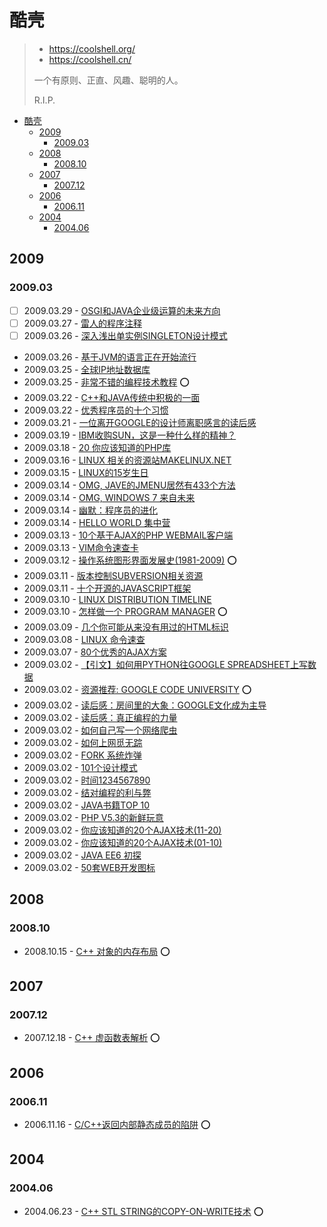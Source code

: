 # 酷壳

> - <https://coolshell.org/>
> - <https://coolshell.cn/>
>
> 一个有原则、正直、风趣、聪明的人。
>
> R.I.P.

- [酷壳](#酷壳)
  - [2009](#2009)
    - [2009.03](#200903)
  - [2008](#2008)
    - [2008.10](#200810)
  - [2007](#2007)
    - [2007.12](#200712)
  - [2006](#2006)
    - [2006.11](#200611)
  - [2004](#2004)
    - [2004.06](#200406)

## 2009

### 2009.03

- [ ] 2009.03.29 - [OSGI和JAVA企业级运算的未来方向](https://coolshell.org/articles/294.html)
- [ ] 2009.03.27 - [雷人的程序注释](https://coolshell.org/articles/290.html)
- [ ] 2009.03.26 - [深入浅出单实例SINGLETON设计模式](https://coolshell.org/articles/265.html)
- 2009.03.26 - [基于JVM的语言正在开始流行](https://coolshell.org/articles/247.html)
- 2009.03.25 - [全球IP地址数据库](https://coolshell.org/articles/244.html)
- 2009.03.25 - [非常不错的编程技术教程](https://coolshell.org/articles/240.html) ⭕️
- 2009.03.22 - [C++和JAVA传统中积极的一面](https://coolshell.org/articles/209.html)
- 2009.03.22 - [优秀程序员的十个习惯](https://coolshell.org/articles/222.html/)
- 2009.03.21 - [一位离开GOOGLE的设计师离职感言的读后感](https://coolshell.org/articles/208.html)
- 2009.03.19 - [IBM收购SUN，这是一种什么样的精神？](https://coolshell.org/articles/203.html)
- 2009.03.18 - [20 你应该知道的PHP库](https://coolshell.org/articles/200.html/)
- 2009.03.16 - [LINUX 相关的资源站MAKELINUX.NET](https://coolshell.org/articles/194.html)
- 2009.03.15 - [LINUX的15岁生日](https://coolshell.org/articles/189.html)
- 2009.03.14 - [OMG, JAVE的JMENU居然有433个方法](https://coolshell.org/articles/182.html)
- 2009.03.14 - [OMG, WINDOWS 7 来自未来](https://coolshell.org/articles/179.html)
- 2009.03.14 - [幽默：程序员的进化](https://coolshell.org/articles/172.html)
- 2009.03.14 - [HELLO WORLD 集中营](https://coolshell.org/articles/169.html)
- 2009.03.13 - [10个基于AJAX的PHP WEBMAIL客户端](https://coolshell.org/articles/154.html)
- 2009.03.13 - [VIM命令速查卡](https://coolshell.org/articles/150.html)
- 2009.03.12 - [操作系统图形界面发展史(1981-2009)](https://coolshell.org/articles/105.html) ⭕️
- 2009.03.11 - [版本控制SUBVERSION相关资源](https://coolshell.org/articles/93.html)
- 2009.03.11 - [十个开源的JAVASCRIPT框架](https://coolshell.org/articles/91.html)
- 2009.03.10 - [LINUX DISTRIBUTION TIMELINE](https://coolshell.org/articles/85.html)
- 2009.03.10 - [怎样做一个 PROGRAM MANAGER](https://coolshell.org/articles/76.html) ⭕️
- 2009.03.09 - [几个你可能从来没有用过的HTML标识](https://coolshell.org/articles/67.html)
- 2009.03.08 - [LINUX 命令速查](https://coolshell.org/articles/64.html)
- 2009.03.07 - [80个优秀的AJAX方案](https://coolshell.org/articles/57.html)
- 2009.03.02 - [【引文】如何用PYTHON往GOOGLE SPREADSHEET上写数据](https://coolshell.org/articles/37.html)
- 2009.03.02 - [资源推荐: GOOGLE CODE UNIVERSITY](https://coolshell.org/articles/35.html) ⭕️
- 2009.03.02 - [读后感：房间里的大象：GOOGLE文化成为主导](https://coolshell.org/articles/33.html)
- 2009.03.02 - [读后感：真正编程的力量](https://coolshell.org/articles/29.html)
- 2009.03.02 - [如何自己写一个网络爬虫](https://coolshell.org/articles/27.html)
- 2009.03.02 - [如何上网觅无踪](https://coolshell.org/articles/25.html)
- 2009.03.02 - [FORK 系统炸弹](https://coolshell.org/articles/23.html)
- 2009.03.02 - [101个设计模式](https://coolshell.org/articles/21.html)
- 2009.03.02 - [时间1234567890](https://coolshell.org/articles/19.html)
- 2009.03.02 - [结对编程的利与弊](https://coolshell.org/articles/16.html)
- 2009.03.02 - [JAVA书籍TOP 10](https://coolshell.org/articles/14.html)
- 2009.03.02 - [PHP V5.3的新鲜玩意](https://coolshell.org/articles/11.html)
- 2009.03.02 - [你应该知道的20个AJAX技术(11-20)](https://coolshell.org/articles/9.html)
- 2009.03.02 - [你应该知道的20个AJAX技术(01-10)](https://coolshell.org/articles/7.html)
- 2009.03.02 - [JAVA EE6 初探](https://coolshell.org/articles/5.html)
- 2009.03.02 - [50套WEB开发图标](https://coolshell.org/articles/3.html)

## 2008

### 2008.10

- 2008.10.15 - [C++ 对象的内存布局](https://coolshell.org/articles/12176.html) ⭕️

## 2007

### 2007.12

- 2007.12.18 - [C++ 虚函数表解析](https://coolshell.cn/articles/12165.html) ⭕️

## 2006

### 2006.11

- 2006.11.16 - [C/C++返回内部静态成员的陷阱](https://coolshell.cn/articles/12192.html) ⭕️

## 2004

### 2004.06

- 2004.06.23 - [C++ STL STRING的COPY-ON-WRITE技术](https://coolshell.cn/articles/12199.html) ⭕️
